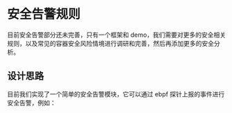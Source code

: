 # 安全告警规则

目前安全告警部分还未完善，只有一个框架和 demo，我们需要对更多的安全相关规则，以及常见的容器安全风险情境进行调研和完善，然后再添加更多的安全分析。

## 设计思路

目前我们实现了一个简单的安全告警模块，它可以通过 ebpf 探针上报的事件进行安全告警，例如：

